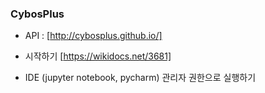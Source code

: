 ### CybosPlus
* API : [http://cybosplus.github.io/]

* 시작하기
[https://wikidocs.net/3681]

* IDE (jupyter notebook, pycharm) 관리자 권한으로 실행하기


